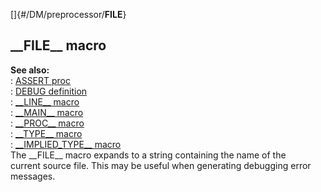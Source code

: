 []{#/DM/preprocessor/__FILE__}    
## \_\_FILE\_\_ macro    
**See also:**    
:   [ASSERT proc](/ref/proc/ASSERT/ASSERT.md)    
:   [DEBUG definition](/ref/DM/preprocessor/define/DEBUG/DEBUG.md)    
:   [\_\_LINE\_\_ macro](/ref/DM/preprocessor/__LINE__/__LINE__.md)    
:   [\_\_MAIN\_\_ macro](/ref/DM/preprocessor/__MAIN__/__MAIN__.md)    
:   [\_\_PROC\_\_ macro](/ref/DM/preprocessor/__PROC__/__PROC__.md)    
:   [\_\_TYPE\_\_ macro](/ref/DM/preprocessor/__TYPE__/__TYPE__.md)    
:   [\_\_IMPLIED_TYPE\_\_ macro](/ref/DM/preprocessor/__IMPLIED_TYPE__/__IMPLIED_TYPE__.md)    
The \_\_FILE\_\_ macro expands to a string containing the name of the    
current source file. This may be useful when generating debugging error    
messages.  